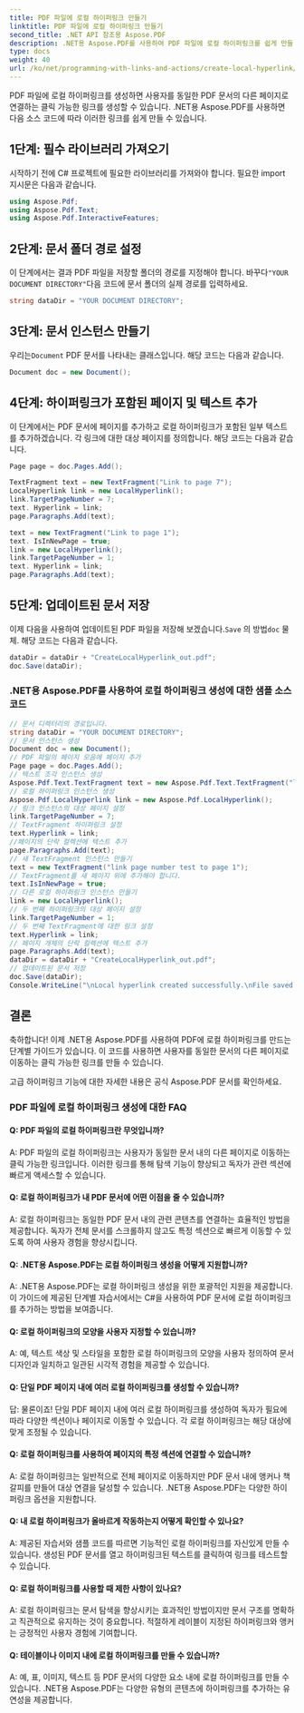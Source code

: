 ```yaml
---
title: PDF 파일에 로컬 하이퍼링크 만들기
linktitle: PDF 파일에 로컬 하이퍼링크 만들기
second_title: .NET API 참조용 Aspose.PDF
description: .NET용 Aspose.PDF를 사용하여 PDF 파일에 로컬 하이퍼링크를 쉽게 만들 수 있습니다.
type: docs
weight: 40
url: /ko/net/programming-with-links-and-actions/create-local-hyperlink/
---
```

PDF 파일에 로컬 하이퍼링크를 생성하면 사용자를 동일한 PDF 문서의 다른 페이지로 연결하는 클릭 가능한 링크를 생성할 수 있습니다. .NET용 Aspose.PDF를 사용하면 다음 소스 코드에 따라 이러한 링크를 쉽게 만들 수 있습니다.

## 1단계: 필수 라이브러리 가져오기

시작하기 전에 C# 프로젝트에 필요한 라이브러리를 가져와야 합니다. 필요한 import 지시문은 다음과 같습니다.

```csharp
using Aspose.Pdf;
using Aspose.Pdf.Text;
using Aspose.Pdf.InteractiveFeatures;
```

## 2단계: 문서 폴더 경로 설정

 이 단계에서는 결과 PDF 파일을 저장할 폴더의 경로를 지정해야 합니다. 바꾸다`"YOUR DOCUMENT DIRECTORY"`다음 코드에 문서 폴더의 실제 경로를 입력하세요.

```csharp
string dataDir = "YOUR DOCUMENT DIRECTORY";
```

## 3단계: 문서 인스턴스 만들기

 우리는`Document` PDF 문서를 나타내는 클래스입니다. 해당 코드는 다음과 같습니다.

```csharp
Document doc = new Document();
```

## 4단계: 하이퍼링크가 포함된 페이지 및 텍스트 추가

이 단계에서는 PDF 문서에 페이지를 추가하고 로컬 하이퍼링크가 포함된 일부 텍스트를 추가하겠습니다. 각 링크에 대한 대상 페이지를 정의합니다. 해당 코드는 다음과 같습니다.

```csharp
Page page = doc.Pages.Add();

TextFragment text = new TextFragment("Link to page 7");
LocalHyperlink link = new LocalHyperlink();
link.TargetPageNumber = 7;
text. Hyperlink = link;
page.Paragraphs.Add(text);

text = new TextFragment("Link to page 1");
text. IsInNewPage = true;
link = new LocalHyperlink();
link.TargetPageNumber = 1;
text. Hyperlink = link;
page.Paragraphs.Add(text);
```

## 5단계: 업데이트된 문서 저장

 이제 다음을 사용하여 업데이트된 PDF 파일을 저장해 보겠습니다.`Save` 의 방법`doc` 물체. 해당 코드는 다음과 같습니다.

```csharp
dataDir = dataDir + "CreateLocalHyperlink_out.pdf";
doc.Save(dataDir);
```

### .NET용 Aspose.PDF를 사용하여 로컬 하이퍼링크 생성에 대한 샘플 소스 코드 
```csharp
// 문서 디렉터리의 경로입니다.
string dataDir = "YOUR DOCUMENT DIRECTORY";
// 문서 인스턴스 생성
Document doc = new Document();
// PDF 파일의 페이지 모음에 페이지 추가
Page page = doc.Pages.Add();
// 텍스트 조각 인스턴스 생성
Aspose.Pdf.Text.TextFragment text = new Aspose.Pdf.Text.TextFragment("link page number test to page 7");
// 로컬 하이퍼링크 인스턴스 생성
Aspose.Pdf.LocalHyperlink link = new Aspose.Pdf.LocalHyperlink();
// 링크 인스턴스의 대상 페이지 설정
link.TargetPageNumber = 7;
// TextFragment 하이퍼링크 설정
text.Hyperlink = link;
//페이지의 단락 컬렉션에 텍스트 추가
page.Paragraphs.Add(text);
// 새 TextFragment 인스턴스 만들기
text = new TextFragment("link page number test to page 1");
// TextFragment를 새 페이지 위에 추가해야 합니다.
text.IsInNewPage = true;
// 다른 로컬 하이퍼링크 인스턴스 만들기
link = new LocalHyperlink();
// 두 번째 하이퍼링크의 대상 페이지 설정
link.TargetPageNumber = 1;
// 두 번째 TextFragment에 대한 링크 설정
text.Hyperlink = link;
// 페이지 개체의 단락 컬렉션에 텍스트 추가
page.Paragraphs.Add(text);    
dataDir = dataDir + "CreateLocalHyperlink_out.pdf";
// 업데이트된 문서 저장
doc.Save(dataDir);
Console.WriteLine("\nLocal hyperlink created successfully.\nFile saved at " + dataDir);            
```

## 결론

축하합니다! 이제 .NET용 Aspose.PDF를 사용하여 PDF에 로컬 하이퍼링크를 만드는 단계별 가이드가 있습니다. 이 코드를 사용하면 사용자를 동일한 문서의 다른 페이지로 이동하는 클릭 가능한 링크를 만들 수 있습니다.

고급 하이퍼링크 기능에 대한 자세한 내용은 공식 Aspose.PDF 문서를 확인하세요.

### PDF 파일에 로컬 하이퍼링크 생성에 대한 FAQ

#### Q: PDF 파일의 로컬 하이퍼링크란 무엇입니까?

A: PDF 파일의 로컬 하이퍼링크는 사용자가 동일한 문서 내의 다른 페이지로 이동하는 클릭 가능한 링크입니다. 이러한 링크를 통해 탐색 기능이 향상되고 독자가 관련 섹션에 빠르게 액세스할 수 있습니다.

#### Q: 로컬 하이퍼링크가 내 PDF 문서에 어떤 이점을 줄 수 있습니까?

A: 로컬 하이퍼링크는 동일한 PDF 문서 내의 관련 콘텐츠를 연결하는 효율적인 방법을 제공합니다. 독자가 전체 문서를 스크롤하지 않고도 특정 섹션으로 빠르게 이동할 수 있도록 하여 사용자 경험을 향상시킵니다.

#### Q: .NET용 Aspose.PDF는 로컬 하이퍼링크 생성을 어떻게 지원합니까?
A: .NET용 Aspose.PDF는 로컬 하이퍼링크 생성을 위한 포괄적인 지원을 제공합니다. 이 가이드에 제공된 단계별 자습서에서는 C#을 사용하여 PDF 문서에 로컬 하이퍼링크를 추가하는 방법을 보여줍니다.

#### Q: 로컬 하이퍼링크의 모양을 사용자 지정할 수 있습니까?

A: 예, 텍스트 색상 및 스타일을 포함한 로컬 하이퍼링크의 모양을 사용자 정의하여 문서 디자인과 일치하고 일관된 시각적 경험을 제공할 수 있습니다.

#### Q: 단일 PDF 페이지 내에 여러 로컬 하이퍼링크를 생성할 수 있습니까?

답: 물론이죠! 단일 PDF 페이지 내에 여러 로컬 하이퍼링크를 생성하여 독자가 필요에 따라 다양한 섹션이나 페이지로 이동할 수 있습니다. 각 로컬 하이퍼링크는 해당 대상에 맞게 조정될 수 있습니다.

#### Q: 로컬 하이퍼링크를 사용하여 페이지의 특정 섹션에 연결할 수 있습니까?

A: 로컬 하이퍼링크는 일반적으로 전체 페이지로 이동하지만 PDF 문서 내에 앵커나 책갈피를 만들어 대상 연결을 달성할 수 있습니다. .NET용 Aspose.PDF는 다양한 하이퍼링크 옵션을 지원합니다.

#### Q: 내 로컬 하이퍼링크가 올바르게 작동하는지 어떻게 확인할 수 있나요?

A: 제공된 자습서와 샘플 코드를 따르면 기능적인 로컬 하이퍼링크를 자신있게 만들 수 있습니다. 생성된 PDF 문서를 열고 하이퍼링크된 텍스트를 클릭하여 링크를 테스트할 수 있습니다.

#### Q: 로컬 하이퍼링크를 사용할 때 제한 사항이 있나요?

A: 로컬 하이퍼링크는 문서 탐색을 향상시키는 효과적인 방법이지만 문서 구조를 명확하고 직관적으로 유지하는 것이 중요합니다. 적절하게 레이블이 지정된 하이퍼링크와 앵커는 긍정적인 사용자 경험에 기여합니다.

#### Q: 테이블이나 이미지 내에 로컬 하이퍼링크를 만들 수 있습니까?

A: 예, 표, 이미지, 텍스트 등 PDF 문서의 다양한 요소 내에 로컬 하이퍼링크를 만들 수 있습니다. .NET용 Aspose.PDF는 다양한 유형의 콘텐츠에 하이퍼링크를 추가하는 유연성을 제공합니다.